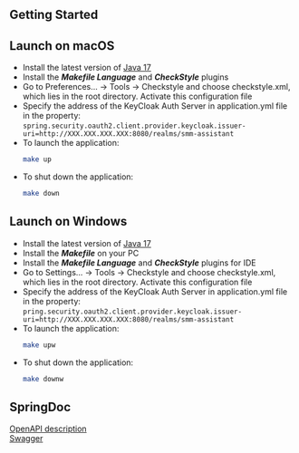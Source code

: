 Getting Started
-----

Launch on macOS
-----

* Install the latest version of [Java 17](https://www.oracle.com/java/technologies/javase/jdk17-archive-downloads.html)
* Install the **_Makefile Language_** and **_CheckStyle_** plugins
* Go to Preferences... -> Tools -> Checkstyle and choose checkstyle.xml, which lies in the root directory. Activate this configuration file
* Specify the address of the KeyCloak Auth Server in application.yml file in the property:\
  ```spring.security.oauth2.client.provider.keycloak.issuer-uri=http://XXX.XXX.XXX.XXX:8080/realms/smm-assistant```
* To launch the application:
  ```bash
  make up
  ```
* To shut down the application:
  ```bash
  make down
  ```

Launch on Windows
-----

* Install the latest version of [Java 17](https://www.oracle.com/java/technologies/javase/jdk17-archive-downloads.html)
* Install the **_Makefile_** on your PC
* Install the **_Makefile Language_** and **_CheckStyle_** plugins for IDE
* Go to Settings... -> Tools -> Checkstyle and choose checkstyle.xml, which lies in the root directory. Activate this configuration file
* Specify the address of the KeyCloak Auth Server in application.yml file in the property:\
   ```pring.security.oauth2.client.provider.keycloak.issuer-uri=http://XXX.XXX.XXX.XXX:8080/realms/smm-assistant```
* To launch the application:
  ```bash
  make upw
  ```
* To shut down the application:
  ```bash
  make downw
  ```

SpringDoc
-----
[OpenAPI description](http://localhost:8080/v3/api-docs)\
[Swagger](http://localhost:8080/swagger-ui.html)
